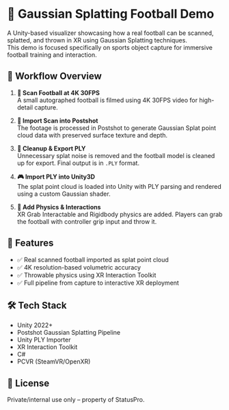 # 🏈 Gaussian Splatting Football Demo

A Unity-based visualizer showcasing how a real football can be scanned, splatted, and thrown in XR using Gaussian Splatting techniques.  
This demo is focused specifically on sports object capture for immersive football training and interaction.

## 🎥 Workflow Overview

1. **📸 Scan Football at 4K 30FPS**  
   A small autographed football is filmed using 4K 30FPS video for high-detail capture.

2. **🧊 Import Scan into Postshot**  
   The footage is processed in Postshot to generate Gaussian Splat point cloud data with preserved surface texture and depth.

3. **🧼 Cleanup & Export PLY**  
   Unnecessary splat noise is removed and the football model is cleaned up for export. Final output is in `.PLY` format.

4. **🎮 Import PLY into Unity3D**  
   The splat point cloud is loaded into Unity with PLY parsing and rendered using a custom Gaussian shader.

5. **🤲 Add Physics & Interactions**  
   XR Grab Interactable and Rigidbody physics are added. Players can grab the football with controller grip input and throw it.

## 🚀 Features

- ✅ Real scanned football imported as splat point cloud
- ✅ 4K resolution-based volumetric accuracy
- ✅ Throwable physics using XR Interaction Toolkit
- ✅ Full pipeline from capture to interactive XR deployment

## 🛠️ Tech Stack

- Unity 2022+
- Postshot Gaussian Splatting Pipeline
- Unity PLY Importer
- XR Interaction Toolkit 
- C# 
- PCVR (SteamVR/OpenXR)

## 📝 License

Private/internal use only – property of StatusPro.

